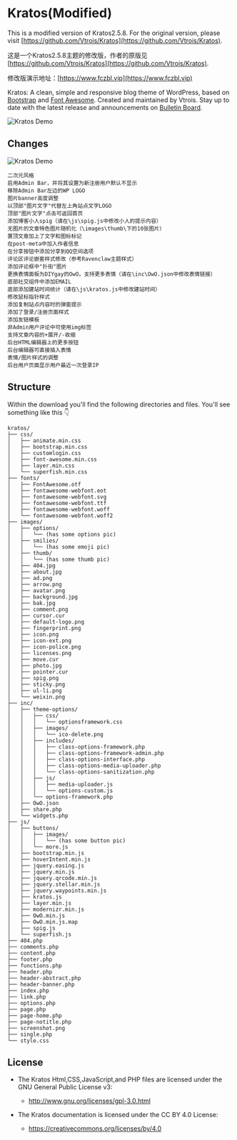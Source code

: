 # Kratos(Modified)

This is a modified version of Kratos2.5.8. For the original version, please visit [https://github.com/Vtrois/Kratos](https://github.com/Vtrois/Kratos).

这是一个Kratos2.5.8主题的修改版，作者的原版见[https://github.com/Vtrois/Kratos](https://github.com/Vtrois/Kratos).

修改版演示地址：[https://www.fczbl.vip](https://www.fczbl.vip)

Kratos: A clean, simple and responsive blog theme of WordPress, based on [Bootstrap](https://github.com/twbs/bootstrap) and [Font Awesome](https://github.com/FortAwesome/Font-Awesome). Created and maintained by Vtrois. Stay up to date with the latest release and announcements on [Bulletin Board](https://github.com/Vtrois/Kratos/issues). 

![Kratos Demo](https://www.fczbl.vip/wp-content/uploads/kratos.png) 

## Changes
![Kratos Demo](https://www.fczbl.vip/wp-content/uploads/kratos.jpg)
```
二次元风格
启用Admin Bar，并将其设置为新注册用户默认不显示
移除Admin Bar左边的WP LOGO
图片banner高度调整
以顶部"图片文字"代替左上角站点文字LOGO
顶部"图片文字"点击可返回首页
添加博客小人spig（请在\js\spig.js中修改小人的提示内容）
无图片的文章特色图片随机化（\images\thumb\下的10张图片）
置顶文章加上了文字和图标标记
在post-meta中加入作者信息
在分享按钮中添加分享到QQ空间选项
评论区评论嵌套样式修改（参考Ravenclaw主题样式）
添加评论框中"扑街"图片
更换表情面板为DIYgay的OwO，支持更多表情（请在\inc\OwO.json中修改表情链接）
底部社交组件中添加EMAIL
底部添加建站时间统计（请在\js\kratos.js中修改建站时间）
修改鼠标指针样式
添加复制站点内容时的弹窗提示
添加了登录/注册页面样式
添加友链模板
非Admin用户评论中可使用img标签
支持文章内容的+展开/-收缩
后台HTML编辑器上的更多按钮
后台编辑器可直接插入表情
表情/图片样式的调整
后台用户页面显示用户最近一次登录IP
```

## Structure
Within the download you'll find the following directories and files. You'll see something like this :point_down:

```
kratos/
├── css/
│   ├── animate.min.css
│   ├── bootstrap.min.css
│   ├── customlogin.css
│   ├── font-awesome.min.css
│   ├── layer.min.css
│   └── superfish.min.css
├── fonts/
│   ├── FontAwesome.otf
│   ├── fontawesome-webfont.eot
│   ├── fontawesome-webfont.svg
│   ├── fontawesome-webfont.ttf
│   ├── fontawesome-webfont.woff
│   └── fontawesome-webfont.woff2
├── images/
│   ├── options/
│   │   └── (has some options pic)
│   ├── smilies/
│   │   └── (has some emoji pic)
│   ├── thumb/
│   │   └── (has some thumb pic)
│   ├── 404.jpg
│   ├── about.jpg
│   ├── ad.png
│   ├── arrow.png
│   ├── avatar.png
│   ├── background.jpg
│   ├── bak.jpg
│   ├── comment.png
│   ├── cursor.cur
│   ├── default-logo.png
│   ├── fingerprint.png
│   ├── icon.png
│   ├── icon-ext.png
│   ├── icon-police.png
│   ├── licenses.png
│   ├── move.cur
│   ├── photo.jpg
│   ├── pointer.cur
│   ├── spig.png
│   ├── sticky.png
│   ├── ul-li.png
│   └── weixin.png
├── inc/
│   ├── theme-options/
│   │   ├── css/
│   │   │   └── optionsframework.css
│   │   ├── images/
│   │   │   └── ico-delete.png
│   │   ├── includes/
│   │   │   ├── class-options-framework.php
│   │   │   ├── class-options-framework-admin.php
│   │   │   ├── class-options-interface.php
│   │   │   ├── class-options-media-uploader.php
│   │   │   └── class-options-sanitization.php
│   │   ├── js/
│   │   │   ├── media-uploader.js
│   │   │   └── options-custom.js
│   │   └── options-framework.php
│   ├── OwO.json
│   ├── share.php
│   └── widgets.php
├── js/
│   ├── buttons/
│   │   ├── images/
│   │   │   └── (has some button pic)
│   │   └── more.js
│   ├── bootstrap.min.js
│   ├── hoverIntent.min.js
│   ├── jquery.easing.js
│   ├── jquery.min.js
│   ├── jquery.qrcode.min.js
│   ├── jquery.stellar.min.js
│   ├── jquery.waypoints.min.js
│   ├── kratos.js
│   ├── layer.min.js
│   ├── modernizr.min.js
│   ├── OwO.min.js
│   ├── OwO.min.js.map
│   ├── spig.js
│   └── superfish.js
├── 404.php
├── comments.php
├── content.php
├── footer.php
├── functions.php
├── header.php
├── header-abstract.php
├── header-banner.php
├── index.php
├── link.php
├── options.php
├── page.php
├── page-home.php
├── page-notitle.php
├── screenshot.png
├── single.php
└── style.css

```
  
## License

- The Kratos Html,CSS,JavaScript,and PHP files are licensed under the GNU General Public License v3:
  - http://www.gnu.org/licenses/gpl-3.0.html

- The Kratos documentation is licensed under the CC BY 4.0 License:
  - https://creativecommons.org/licenses/by/4.0
